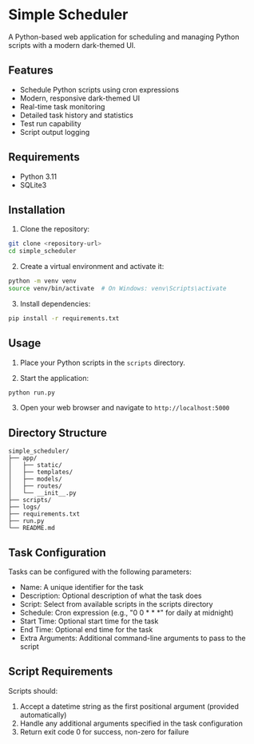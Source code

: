 # Simple Scheduler

A Python-based web application for scheduling and managing Python scripts with a modern dark-themed UI.

## Features

- Schedule Python scripts using cron expressions
- Modern, responsive dark-themed UI
- Real-time task monitoring
- Detailed task history and statistics
- Test run capability
- Script output logging

## Requirements

- Python 3.11
- SQLite3

## Installation

1. Clone the repository:
```bash
git clone <repository-url>
cd simple_scheduler
```

2. Create a virtual environment and activate it:
```bash
python -m venv venv
source venv/bin/activate  # On Windows: venv\Scripts\activate
```

3. Install dependencies:
```bash
pip install -r requirements.txt
```

## Usage

1. Place your Python scripts in the `scripts` directory.

2. Start the application:
```bash
python run.py
```

3. Open your web browser and navigate to `http://localhost:5000`

## Directory Structure

```
simple_scheduler/
├── app/
│   ├── static/
│   ├── templates/
│   ├── models/
│   ├── routes/
│   └── __init__.py
├── scripts/
├── logs/
├── requirements.txt
├── run.py
└── README.md
```

## Task Configuration

Tasks can be configured with the following parameters:

- Name: A unique identifier for the task
- Description: Optional description of what the task does
- Script: Select from available scripts in the scripts directory
- Schedule: Cron expression (e.g., "0 0 * * *" for daily at midnight)
- Start Time: Optional start time for the task
- End Time: Optional end time for the task
- Extra Arguments: Additional command-line arguments to pass to the script

## Script Requirements

Scripts should:
1. Accept a datetime string as the first positional argument (provided automatically)
2. Handle any additional arguments specified in the task configuration
3. Return exit code 0 for success, non-zero for failure
